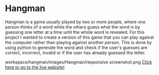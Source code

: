 # Hangman

Hangman is a game usually played by two or more people, where one person thinks of a word while the others guess what the word is by guessing one letter at a time until the whole word is revealed.
For this project I wanted to create a version of this game that you can play against the computer rather than playing against another person.
This is done by using python to generate the word and check if the user's guesses are correct, incorrect, invalid or if the user has already guessed the letter.

workspace/hangman/images/Hangman/responsive screenshot.png
[Click here to go to the live website!](https://hangman-jb060-d0d13762f512.herokuapp.com/)

